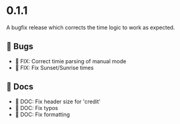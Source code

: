 # 0.1.1
A bugfix release which corrects the time logic to work as expected.

## 🐛 Bugs
- 🐛 FIX: Correct timie parsing of manual mode
- 🐛 FIX: Fix Sunset/Sunrise times

## 📝 Docs
- 📝 DOC: Fix header size for 'credit'
- 📝 DOC: Fix typos
- 📝 DOC: Fix formatting